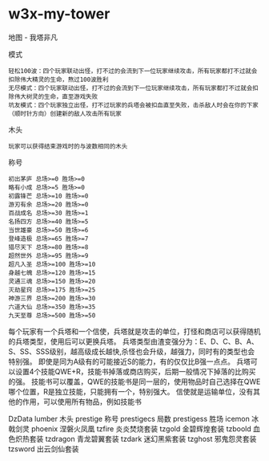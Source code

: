 # w3x-my-tower
地图 - 我塔非凡

模式
```
轻松100波：四个玩家联动出怪，打不过的会流到下一位玩家继续攻击，所有玩家都打不过就会扣除伟大精灵的生命，熬过100波胜利
无尽模式：四个玩家联动出怪，打不过的会流到下一位玩家继续攻击，所有玩家都打不过就会扣除伟大树灵的生命，直至游戏失败
坑友模式：四个玩家独立出怪，打不过玩家的兵塔会被扣血直至失败，击杀敌人时会在你的下家（顺时针方向）创建新的敌人攻击所有玩家
```

木头
```
玩家可以获得结束游戏时的与波数相同的木头
```

称号
```
初出茅庐 总场>=0 胜场>=0
略有小成 总场>=5 胜场>=0
初露锋芒 总场>=10 胜场>=0
游刃有余 总场>=20 胜场>=0
百战成名 总场>=30 胜场>=1
名扬四方 总场>=40 胜场>=5
当世雄豪 总场>=50 胜场>=6
登峰造极 总场>=65 胜场>=7
猎尽天下 总场>=80 胜场>=8
超然世外 总场>=95 胜场>=9
超凡入圣 总场>=100 胜场>=10
身越七魄 总场>=120 胜场>=15
灵通三魂 总场>=150 胜场>=20
灭劫星窍 总场>=175 胜场>=25
神游三界 总场>=200 胜场>=30
六道大仙 总场>=350 胜场>=35
九天至尊 总场>=500 胜场>=50
```

每个玩家有一个兵塔和一个信使，兵塔就是攻击的单位，打怪和商店可以获得随机的兵塔类型，使用后可以更换兵塔。
兵塔类型由渣变强分为：E、D、C、B、A、S、SS、SSS级别，越高级成长越快,杀怪也会升级，越强力，同时有的类型也会特别强。
即使是同为A级有的可能接近S的能力，有的仅仅比B强一点点。
兵塔可以设置4个技能QWE+R，技能书掉落或商店购买，后期一般情况下掉落的比购买的强。
技能书可以覆盖，QWE的技能书是同一层的，使用物品时自己选择在QWE哪个位置，R是独立技能，只能拥有一个，特别强大。
信使就是运输单位，没有其他的作用，可以使用所有物品，例如技能书

DzData
lumber 木头
prestige 称号
prestigecs 局数
prestigess 胜场
icemon 冰戟剑灵
phoenix 涅磐火凤凰
tzfire 炎炎焚烧套装
tzgold 金碧辉煌套装
tzboold 血色炽热套装
tzdragon 青龙碧翼套装
tzdark 迷幻黑紫套装
tzghost 邪鬼怨灵套装
tzsword 出云剑仙套装
